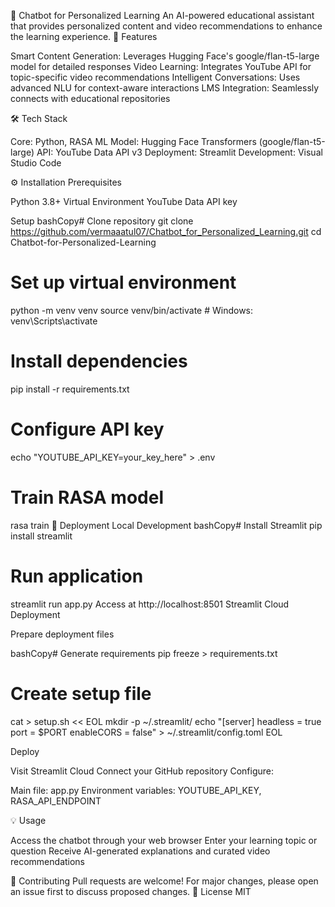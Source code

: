 🤖 Chatbot for Personalized Learning
An AI-powered educational assistant that provides personalized content and video recommendations to enhance the learning experience.
🎯 Features

Smart Content Generation: Leverages Hugging Face's google/flan-t5-large model for detailed responses
Video Learning: Integrates YouTube API for topic-specific video recommendations
Intelligent Conversations: Uses advanced NLU for context-aware interactions
LMS Integration: Seamlessly connects with educational repositories

🛠️ Tech Stack

Core: Python, RASA
ML Model: Hugging Face Transformers (google/flan-t5-large)
API: YouTube Data API v3
Deployment: Streamlit
Development: Visual Studio Code

⚙️ Installation
Prerequisites

Python 3.8+
Virtual Environment
YouTube Data API key

Setup
bashCopy# Clone repository
git clone https://github.com/vermaaatul07/Chatbot_for_Personalized_Learning.git
cd Chatbot-for-Personalized-Learning

# Set up virtual environment
python -m venv venv
source venv/bin/activate  # Windows: venv\Scripts\activate

# Install dependencies
pip install -r requirements.txt

# Configure API key
echo "YOUTUBE_API_KEY=your_key_here" > .env

# Train RASA model
rasa train
🚀 Deployment
Local Development
bashCopy# Install Streamlit
pip install streamlit

# Run application
streamlit run app.py
Access at http://localhost:8501
Streamlit Cloud Deployment

Prepare deployment files

bashCopy# Generate requirements
pip freeze > requirements.txt

# Create setup file
cat > setup.sh << EOL
mkdir -p ~/.streamlit/
echo "[server]
headless = true
port = \$PORT
enableCORS = false" > ~/.streamlit/config.toml
EOL

Deploy


Visit Streamlit Cloud
Connect your GitHub repository
Configure:

Main file: app.py
Environment variables: YOUTUBE_API_KEY, RASA_API_ENDPOINT



💡 Usage

Access the chatbot through your web browser
Enter your learning topic or question
Receive AI-generated explanations and curated video recommendations

🤝 Contributing
Pull requests are welcome! For major changes, please open an issue first to discuss proposed changes.
📝 License
MIT
